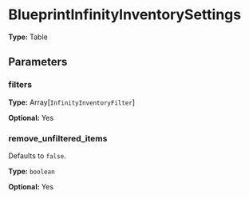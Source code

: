 # BlueprintInfinityInventorySettings

**Type:** Table

## Parameters

### filters

**Type:** Array[`InfinityInventoryFilter`]

**Optional:** Yes

### remove_unfiltered_items

Defaults to `false`.

**Type:** `boolean`

**Optional:** Yes

